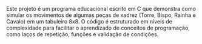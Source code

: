 Este projeto é um programa educacional escrito em C que demonstra como simular os movimentos de algumas peças de xadrez (Torre, Bispo, Rainha e Cavalo) em um tabuleiro 8x8. O código é estruturado em níveis de complexidade para facilitar o aprendizado de conceitos de programação, como laços de repetição, funções e validação de condições.

